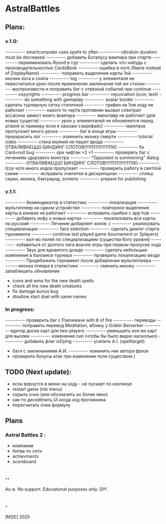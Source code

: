 ﻿# AstralBattles

## Plans:

### v.1.0:
---------- smartcomputer uses spells to often
---------- vibration duration must be decreased
---------- добавить Боталусу вампира при старте
---------- переименовать Round в тур
---------- сделать что-нибудь с производительностью CardsBook
---------- ошибка в логе (Name instead of DisplayName)
---------- поправить выделение карты 1ой
---------- иконки лога и скипа
---------- log
---------- у элементаля не пересчитался урон после применения заклинания той же стихии
---------- воспроизвести и поправить баг с отвязкой событий при continue
---------- copyrights
---------- progress bar
---------- rejuvination (icon, text)
---------- do something with gameplay
---------- avatar border
---------- сделать турнирную сетку статичной
---------- грифин на 1ом ходу не работает
---------- какого то черта противник вызвал спектрал ассасина замест моего вомпэра
---------- минотавр не работает (для новых существ)
---------- урон у элементалей не обновляется перед атакой (к примеру если я заюзаю сэкрифайс)
---------- черепаха пропускает много урона
---------- баг в конце игры
---------- приукрасить лог
---------- изменить иконку смерти
---------- tutorial video
---------- стена молний не пашет вроде
---------- ОТВАЛИВАЕЦЦО БИНДИНГ СЛОТОВ!!!1111111!!!!1111Ю
---------- fix Card=null bug
---------- орк чифтан +2 +1
---------- проверить баг с лечением здорового монстра
---------- "Opponent is summoning" dialog
---------- ОТВАЛИВАЕЦЦО БИНДИНГ СЛОТОВ!!!1111111!!!!1111Ю
---------- Izza чото много ходов пропускает
---------- проверить работу в светлой схеме
---------- исправить очепятки в дескрипшнах
---------- сплеш скрин, иконка, бэкграунд, screens
---------- prepare for publishing

### v.1.1:
---------- бизииндикатор в статистикс
---------- локализация
---------- мультиплеер на одном устройстве
---------- повторное выделение карты в книжке не работает
---------- исправить ошибки с app hub
---------- добавить инфу о новых картах
---------- локализовать все карты на русский
---------- Лечение добавляет хилов :(
---------- реализовать специализации
---------- face selection
---------- сделать диалог старта турнамента
---------- continue last played game (tournament or 2players)
---------- кол-во полей по специализациям (существа 6ого уровня)
---------- избавиться от долгого лага вначле игры при первом пропуске хода
---------- Звук для ядовитого дождя
---------- сделать небольшие изменения в баллансе турнира
---------- проверить локализацию везде
---------- Продебажить торнамент после добавления мультиплеера
---------- иконка плеера в статистике
---------- сменить иконку
---------- запаблишить обновление
- icons and wma for the new death spells
- check all the new death creatures
- fix damage bonus bug
- disallow start duel with same names

### In progress:
---------- проверить баг с Flamewave with 6 of fire
---------- переводы
---------- поправить перевод Meditation, аблику у Goblin Berserker
---------- едитор доски карт для two-players
---------- уменьшить кол-во карт для вызова
---------- изменение сил (чтобы бы было видно насколько)
---------- добавить флаг isDying
---------- усилить A.I. (spelltarget)
- баги с заклинаниями А.И.
---------- изменить ник автора фряза
- проверить бонусы атак при изменении поля существом (

## TODO (Next update):
- если вернутся в меню на ходу - не пускает по континуе
- restart game (mb menu)
- скрыть очки (или обозначить их более явно)
- как-то дисейблить UI когда ход противника
- пересчитать очки формулу

## Plans

### Astral Battles 2 :
- компания
- битва по сети
- achievments
- scoreboard

## ..
As is. No support. Educational purposes only. DIY.

## .
[M][E] 2025


